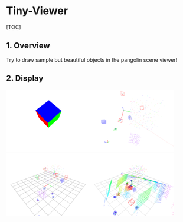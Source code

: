 # Tiny-Viewer

[TOC]

## 1. Overview

Try to draw sample but beautiful objects in the pangolin scene viewer!

## 2. Display

<img src="./scene-shot/1683550379929702850.png" width="45%"><img src="./scene-shot/1683612946010494123.png" width="45%"><img src="./scene-shot/1683622164831973710.png" width="45%"><img src="./scene-shot/1683702144062947378.png" width="45%">